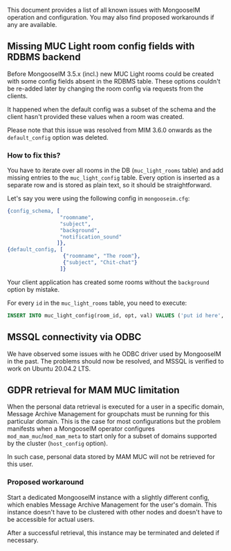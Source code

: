 This document provides a list of all known issues with MongooseIM operation and configuration.
You may also find proposed workarounds if any are available.

## Missing MUC Light room config fields with RDBMS backend

Before MongooseIM 3.5.x (incl.) new MUC Light rooms could be created with some config fields absent in the RDBMS table.
These options couldn't be re-added later by changing the room config via requests from the clients.

It happened when the default config was a subset of the schema and the client hasn't provided these values when a room was created.

Please note that this issue was resolved from MIM 3.6.0 onwards as the `default_config` option was deleted.

### How to fix this?

You have to iterate over all rooms in the DB (`muc_light_rooms` table) and add missing entries to the `muc_light_config` table.
Every option is inserted as a separate row and is stored as plain text, so it should be straightforward.

Let's say you were using the following config in `mongooseim.cfg`:

```erlang
{config_schema, [
                 "roomname",
                 "subject",
                 "background",
                 "notification_sound"
                ]},
{default_config, [
                  {"roomname", "The room"},
                  {"subject", "Chit-chat"}
                 ]}
```

Your client application has created some rooms without the `background` option by mistake.

For every `id` in the `muc_light_rooms` table, you need to execute:

```sql
INSERT INTO muc_light_config(room_id, opt, val) VALUES ('put id here', 'background', 'new default value');
```

## MSSQL connectivity via ODBC

We have observed some issues with he ODBC driver used by MongooseIM in the past.
The problems should now be resolved, and MSSQL is verified to work on Ubuntu 20.04.2 LTS.

## GDPR retrieval for MAM MUC limitation

When the personal data retrieval is executed for a user in a specific domain, Message Archive Management for groupchats must be running for this particular domain.
This is the case for most configurations but the problem manifests when a MongooseIM operator configures `mod_mam_muc`/`mod_mam_meta` to start only for a subset of domains supported by the cluster (`host_config` option).

In such case, personal data stored by MAM MUC will not be retrieved for this user.

### Proposed workaround

Start a dedicated MongooseIM instance with a slightly different config, which enables Message Archive Management for the user's domain.
This instance doesn't have to be clustered with other nodes and doesn't have to be accessible for actual users.

After a successful retrieval, this instance may be terminated and deleted if necessary.


